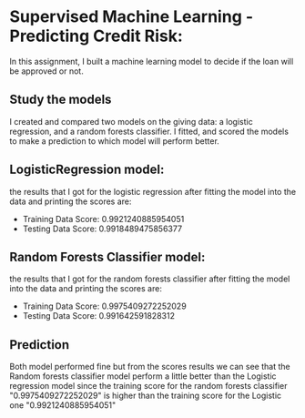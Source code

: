 # Supervised Machine Learning - Predicting Credit Risk:

In this assignment, I built a machine learning model to decide if the loan will be approved or not. 

## Study the models

I created and compared two models on the giving data: a logistic regression, and a random forests classifier. 
I fitted, and scored the models to make a prediction to which model will perform better. 

## LogisticRegression model:

the results that I got for the logistic regression after fitting the model into the data and printing the scores are:

- Training Data Score: 0.9921240885954051
- Testing Data Score: 0.9918489475856377

## Random Forests Classifier model:

the results that I got for the random forests classifier after fitting the model into the data and printing the scores are:

- Training Data Score: 0.9975409272252029
- Testing Data Score: 0.991642591828312

## Prediction

Both model performed fine but from the scores results we can see that the Random forests classifier model perform a little better than the Logistic regression model since the training score for the random forests classifier "0.9975409272252029" is higher than the training score for the Logistic one "0.9921240885954051"
